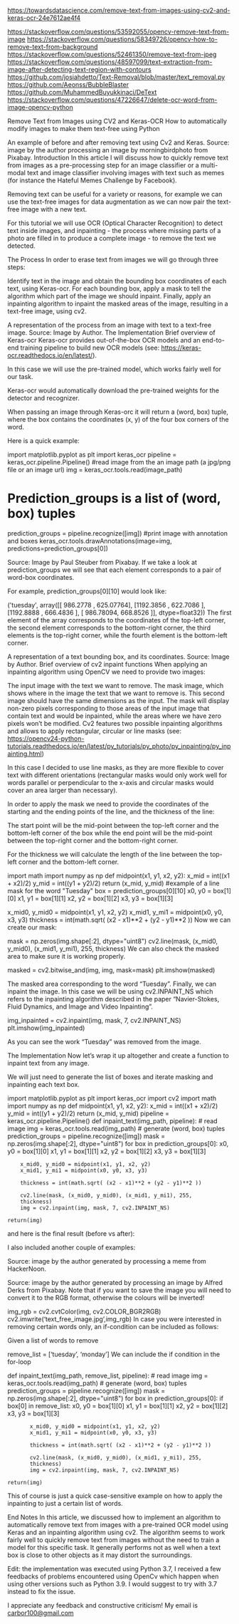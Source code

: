 https://towardsdatascience.com/remove-text-from-images-using-cv2-and-keras-ocr-24e7612ae4f4

https://stackoverflow.com/questions/53592055/opencv-remove-text-from-image
https://stackoverflow.com/questions/58349726/opencv-how-to-remove-text-from-background
https://stackoverflow.com/questions/52461350/remove-text-from-jpeg
https://stackoverflow.com/questions/48597099/text-extraction-from-image-after-detecting-text-region-with-contours
https://github.com/josiahdetto/Text-Removal/blob/master/text_removal.py
https://github.com/Aeonss/BubbleBlaster
https://github.com/MuhammedBuyukkinaci/DeText
https://stackoverflow.com/questions/47226647/delete-ocr-word-from-image-opencv-python

Remove Text from Images using CV2 and Keras-OCR
How to automatically modify images to make them text-free using Python

An example of before and after removing text using Cv2 and Keras. Source: image by the author processing an image by morningbirdphoto from Pixabay.
Introduction
In this article I will discuss how to quickly remove text from images as a pre-processing step for an image classifier or a multi-modal text and image classifier involving images with text such as memes (for instance the Hateful Memes Challenge by Facebook).

Removing text can be useful for a variety or reasons, for example we can use the text-free images for data augmentation as we can now pair the text-free image with a new text.

For this tutorial we will use OCR (Optical Character Recognition) to detect text inside images, and inpainting - the process where missing parts of a photo are filled in to produce a complete image - to remove the text we detected.

The Process
In order to erase text from images we will go through three steps:

Identify text in the image and obtain the bounding box coordinates of each text, using Keras-ocr.
For each bounding box, apply a mask to tell the algorithm which part of the image we should inpaint.
Finally, apply an inpainting algorithm to inpaint the masked areas of the image, resulting in a text-free image, using cv2.

A representation of the process from an image with text to a text-free image. Source: Image by Author.
The Implementation
Brief overview of Keras-ocr
Keras-ocr provides out-of-the-box OCR models and an end-to-end training pipeline to build new OCR models (see: https://keras-ocr.readthedocs.io/en/latest/).

In this case we will use the pre-trained model, which works fairly well for our task.

Keras-ocr would automatically download the pre-trained weights for the detector and recognizer.

When passing an image through Keras-orc it will return a (word, box) tuple, where the box contains the coordinates (x, y) of the four box corners of the word.

Here is a quick example:

import matplotlib.pyplot as plt
import keras_ocr
pipeline = keras_ocr.pipeline.Pipeline()
#read image from the an image path (a jpg/png file or an image url)
img = keras_ocr.tools.read(image_path)
# Prediction_groups is a list of (word, box) tuples
prediction_groups = pipeline.recognize([img])
#print image with annotation and boxes
keras_ocr.tools.drawAnnotations(image=img, predictions=prediction_groups[0])

Source: Image by Paul Steuber from Pixabay.
If we take a look at prediction_groups we will see that each element corresponds to a pair of word-box coordinates.

For example, prediction_groups[0][10] would look like:

('tuesday',
 array([[ 986.2778 ,  625.07764],
        [1192.3856 ,  622.7086 ],
        [1192.8888 ,  666.4836 ],
        [ 986.78094,  668.8526 ]], dtype=float32))
The first element of the array corresponds to the coordinates of the top-left corner, the second element corresponds to the bottom-right corner, the third elements is the top-right corner, while the fourth element is the bottom-left corner.


A representation of a text bounding box, and its coordinates. Source: Image by Author.
Brief overview of cv2 inpaint functions
When applying an inpainting algorithm using OpenCV we need to provide two images:

The input image with the text we want to remove.
The mask image, which shows where in the image the text that we want to remove is. This second image should have the same dimensions as the input. The mask will display non-zero pixels corresponding to those areas of the input image that contain text and would be inpainted, while the areas where we have zero pixels won’t be modified.
Cv2 features two possible inpainting algorithms and allows to apply rectangular, circular or line masks (see: https://opencv24-python-tutorials.readthedocs.io/en/latest/py_tutorials/py_photo/py_inpainting/py_inpainting.html)

In this case I decided to use line masks, as they are more flexible to cover text with different orientations (rectangular masks would only work well for words parallel or perpendicular to the x-axis and circular masks would cover an area larger than necessary).

In order to apply the mask we need to provide the coordinates of the starting and the ending points of the line, and the thickness of the line:

The start point will be the mid-point between the top-left corner and the bottom-left corner of the box while the end point will be the mid-point between the top-right corner and the bottom-right corner.

For the thickness we will calculate the length of the line between the top-left corner and the bottom-left corner.

import math
import numpy as np
def midpoint(x1, y1, x2, y2):
    x_mid = int((x1 + x2)/2)
    y_mid = int((y1 + y2)/2)
    return (x_mid, y_mid)
#example of a line mask for the word "Tuesday"
box = prediction_groups[0][10]
x0, y0 = box[1][0]
x1, y1 = box[1][1] 
x2, y2 = box[1][2]
x3, y3 = box[1][3] 
        
x_mid0, y_mid0 = midpoint(x1, y1, x2, y2)
x_mid1, y_mi1 = midpoint(x0, y0, x3, y3)
thickness = int(math.sqrt( (x2 - x1)**2 + (y2 - y1)**2 ))
Now we can create our mask:

mask = np.zeros(img.shape[:2], dtype="uint8")
cv2.line(mask, (x_mid0, y_mid0), (x_mid1, y_mi1), 255, thickness)
We can also check the masked area to make sure it is working properly.

masked = cv2.bitwise_and(img, img, mask=mask)
plt.imshow(masked)

The masked area corresponding to the word “Tuesday”.
Finally, we can inpaint the image. In this case we will be using cv2.INPAINT_NS which refers to the inpainting algorithm described in the paper “Navier-Stokes, Fluid Dynamics, and Image and Video Inpainting”.

img_inpainted = cv2.inpaint(img, mask, 7, cv2.INPAINT_NS)
plt.imshow(img_inpainted)

As you can see the work “Tuesday” was removed from the image.

The Implementation
Now let’s wrap it up altogether and create a function to inpaint text from any image.

We will just need to generate the list of boxes and iterate masking and inpainting each text box.

import matplotlib.pyplot as plt
import keras_ocr
import cv2
import math
import numpy as np
def midpoint(x1, y1, x2, y2):
    x_mid = int((x1 + x2)/2)
    y_mid = int((y1 + y2)/2)
    return (x_mid, y_mid)
pipeline = keras_ocr.pipeline.Pipeline()
def inpaint_text(img_path, pipeline):
    # read image
    img = keras_ocr.tools.read(img_path)
    # generate (word, box) tuples 
    prediction_groups = pipeline.recognize([img])
    mask = np.zeros(img.shape[:2], dtype="uint8")
    for box in prediction_groups[0]:
        x0, y0 = box[1][0]
        x1, y1 = box[1][1] 
        x2, y2 = box[1][2]
        x3, y3 = box[1][3] 
        
        x_mid0, y_mid0 = midpoint(x1, y1, x2, y2)
        x_mid1, y_mi1 = midpoint(x0, y0, x3, y3)
        
        thickness = int(math.sqrt( (x2 - x1)**2 + (y2 - y1)**2 ))
        
        cv2.line(mask, (x_mid0, y_mid0), (x_mid1, y_mi1), 255,    
        thickness)
        img = cv2.inpaint(img, mask, 7, cv2.INPAINT_NS)
                 
    return(img)
and here is the final result (before vs after):


I also included another couple of examples:


Source: image by the author generated by processing a meme from HackerNoon.

Source: image by the author generated by processing an image by Alfred Derks from Pixabay.
Note that if you want to save the image you will need to convert it to the RGB format, otherwise the colours will be inverted!

img_rgb = cv2.cvtColor(img, cv2.COLOR_BGR2RGB)
cv2.imwrite(‘text_free_image.jpg’,img_rgb)
In case you were interested in removing certain words only, an if-condition can be included as follows:

Given a list of words to remove

remove_list = [‘tuesday’, ‘monday’]
We can include the if condition in the for-loop

def inpaint_text(img_path, remove_list, pipeline):
    # read image
    img = keras_ocr.tools.read(img_path)
    # generate (word, box) tuples 
    prediction_groups = pipeline.recognize([img])
    mask = np.zeros(img.shape[:2], dtype="uint8")
    for box in prediction_groups[0]:
        if box[0] in remove_list:
           x0, y0 = box[1][0]
           x1, y1 = box[1][1] 
           x2, y2 = box[1][2]
           x3, y3 = box[1][3] 
        
           x_mid0, y_mid0 = midpoint(x1, y1, x2, y2)
           x_mid1, y_mi1 = midpoint(x0, y0, x3, y3)
        
           thickness = int(math.sqrt( (x2 - x1)**2 + (y2 - y1)**2 ))
        
           cv2.line(mask, (x_mid0, y_mid0), (x_mid1, y_mi1), 255,    
           thickness)
           img = cv2.inpaint(img, mask, 7, cv2.INPAINT_NS)
                 
    return(img)
This of course is just a quick case-sensitive example on how to apply the inpainting to just a certain list of words.

End Notes
In this article, we discussed how to implement an algorithm to automatically remove text from images with a pre-trained OCR model using Keras and an inpainting algorithm using cv2. The algorithm seems to work fairly well to quickly remove text from images without the need to train a model for this specific task. It generally performs not as well when a text box is close to other objects as it may distort the surroundings.

Edit: the implementation was executed using Python 3.7, I received a few feedbacks of problems encountered using OpenCv which happen when using other versions such as Python 3.9. I would suggest to try with 3.7 instead to fix the issue.

I appreciate any feedback and constructive criticism! My email is carbor100@gmail.com
